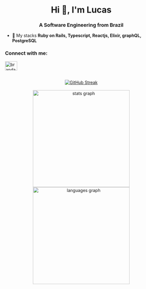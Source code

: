 <h1 align="center">Hi 👋, I'm Lucas</h1>
<h3 align="center">A Software Engineering from Brazil</h3>

- 🌱 My stacks **Ruby on Rails, Typescript, Reactjs, Elixir, graphQL, PostgreSQL**

<h3 align="left">Connect with me:</h3>
<p align="left">
<a href="https://linkedin.com/in/brandaoplaster" target="blank"><img align="center" src="https://raw.githubusercontent.com/rahuldkjain/github-profile-readme-generator/master/src/images/icons/Social/linked-in-alt.svg" alt="brandaoplaster" height="30" width="40" /></a>
</p>
<br clear="both">

<div align="center">
  <a href="https://git.io/streak-stats">
    <img src="https://streak-stats.demolab.com?user=brandaoplaster&theme=javascript" alt="GitHub Streak" />
  </a>
</div>

<br clear="both">

<div align="center">
  <img src="https://github-readme-stats.vercel.app/api?hide_title=false&hide_rank=false&show_icons=true&include_all_commits=true&count_private=true&disable_animations=false&theme=great-gatsby&locale=en&hide_border=true&username=brandaoplaster" height="320" alt="stats graph"  />
  <img src="https://github-readme-stats.vercel.app/api/top-langs?locale=en&hide_title=false&card_width=320&langs_count=5&theme=great-gatsby&hide_border=true&username=brandaoplaster" height="320" alt="languages graph"  />
</div>
